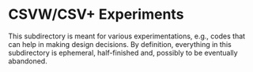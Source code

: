 CSVW/CSV+ Experiments
=====================

This subdirectory is meant for various experimentations, e.g., codes that can help in making design decisions. By definition, everything in this subdirectory is ephemeral, half-finished and, possibly to be eventually abandoned.
